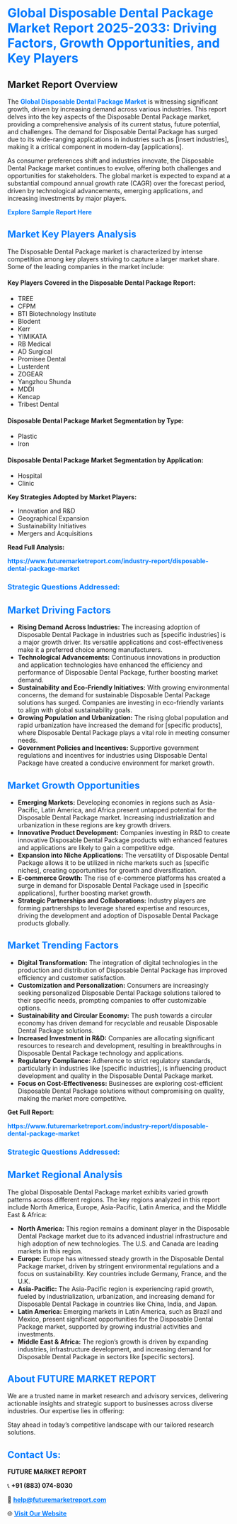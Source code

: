<h1 style="color: #007BFF;">Global Disposable Dental Package Market Report 2025-2033: Driving Factors, Growth Opportunities, and Key Players</h1>

<section id="overview">
<h2>Market Report Overview</h2>
<p>The <a href="https://www.futuremarketreport.com/industry-report/disposable-dental-package-market" style="color: #007BFF; text-decoration: none;"><strong>Global Disposable Dental Package Market</strong></a> is witnessing significant growth, driven by increasing demand across various industries. This report delves into the key aspects of the Disposable Dental Package market, providing a comprehensive analysis of its current status, future potential, and challenges. The demand for Disposable Dental Package has surged due to its wide-ranging applications in industries such as [insert industries], making it a critical component in modern-day [applications].</p>
<p>As consumer preferences shift and industries innovate, the Disposable Dental Package market continues to evolve, offering both challenges and opportunities for stakeholders. The global market is expected to expand at a substantial compound annual growth rate (CAGR) over the forecast period, driven by technological advancements, emerging applications, and increasing investments by major players.</p>
</section>

<section id="overview">
<p><a href="https://www.futuremarketreport.com/request-sample/reportId=53342" style="color: #007BFF; text-decoration: none;"><strong>Explore Sample Report Here</strong></a></p>
</section>

<section id="key-players">
<h2 style="color: #007BFF;">Market Key Players Analysis</h2>
<p>The Disposable Dental Package market is characterized by intense competition among key players striving to capture a larger market share. Some of the leading companies in the market include:</p>
<h4>Key Players Covered in the Disposable Dental Package Report:</h4>
<ul><li>TREE</li><li>CFPM</li><li>BTI Biotechnology Institute</li><li>Blodent</li><li>Kerr</li><li>YIMIKATA</li><li>RB Medical</li><li>AD Surgical</li><li>Promisee Dental</li><li>Lusterdent</li><li>ZOGEAR</li><li>Yangzhou Shunda</li><li>MDDI</li><li>Kencap</li><li>Tribest Dental</li></ul>
<h4>Disposable Dental Package Market Segmentation by Type:</h4>
<ul><li>Plastic</li><li>Iron</li></ul>

<h4>Disposable Dental Package Market Segmentation by Application:</h4>
<ul><li>Hospital</li><li>Clinic</li></ul>
<p><strong>Key Strategies Adopted by Market Players:</strong></p>
<ul>
<li>Innovation and R&D</li>
<li>Geographical Expansion</li>
<li>Sustainability Initiatives</li>
<li>Mergers and Acquisitions</li>
</ul>
</section>

<section>
<p><strong>Read Full Analysis: </strong></p><a href="https://www.futuremarketreport.com/industry-report/disposable-dental-package-market" style="color: #007BFF; text-decoration: none;"><strong>https://www.futuremarketreport.com/industry-report/disposable-dental-package-market</strong></a>
<h3 style="color: #007BFF;">Strategic Questions Addressed:</h3>
</section>

<section id="driving-factors">
<h2 style="color: #007BFF;">Market Driving Factors</h2>
<ul>
<li><strong>Rising Demand Across Industries:</strong> The increasing adoption of Disposable Dental Package in industries such as [specific industries] is a major growth driver. Its versatile applications and cost-effectiveness make it a preferred choice among manufacturers.</li>
<li><strong>Technological Advancements:</strong> Continuous innovations in production and application technologies have enhanced the efficiency and performance of Disposable Dental Package, further boosting market demand.</li>
<li><strong>Sustainability and Eco-Friendly Initiatives:</strong> With growing environmental concerns, the demand for sustainable Disposable Dental Package solutions has surged. Companies are investing in eco-friendly variants to align with global sustainability goals.</li>
<li><strong>Growing Population and Urbanization:</strong> The rising global population and rapid urbanization have increased the demand for [specific products], where Disposable Dental Package plays a vital role in meeting consumer needs.</li>
<li><strong>Government Policies and Incentives:</strong> Supportive government regulations and incentives for industries using Disposable Dental Package have created a conducive environment for market growth.</li>
</ul>
</section>

<section id="growth-opportunities">
<h2 style="color: #007BFF;">Market Growth Opportunities</h2>
<ul>
<li><strong>Emerging Markets:</strong> Developing economies in regions such as Asia-Pacific, Latin America, and Africa present untapped potential for the Disposable Dental Package market. Increasing industrialization and urbanization in these regions are key growth drivers.</li>
<li><strong>Innovative Product Development:</strong> Companies investing in R&D to create innovative Disposable Dental Package products with enhanced features and applications are likely to gain a competitive edge.</li>
<li><strong>Expansion into Niche Applications:</strong> The versatility of Disposable Dental Package allows it to be utilized in niche markets such as [specific niches], creating opportunities for growth and diversification.</li>
<li><strong>E-commerce Growth:</strong> The rise of e-commerce platforms has created a surge in demand for Disposable Dental Package used in [specific applications], further boosting market growth.</li>
<li><strong>Strategic Partnerships and Collaborations:</strong> Industry players are forming partnerships to leverage shared expertise and resources, driving the development and adoption of Disposable Dental Package products globally.</li>
</ul>
</section>

<section id="trending-factors">
<h2 style="color: #007BFF;">Market Trending Factors</h2>
<ul>
<li><strong>Digital Transformation:</strong> The integration of digital technologies in the production and distribution of Disposable Dental Package has improved efficiency and customer satisfaction.</li>
<li><strong>Customization and Personalization:</strong> Consumers are increasingly seeking personalized Disposable Dental Package solutions tailored to their specific needs, prompting companies to offer customizable options.</li>
<li><strong>Sustainability and Circular Economy:</strong> The push towards a circular economy has driven demand for recyclable and reusable Disposable Dental Package solutions.</li>
<li><strong>Increased Investment in R&D:</strong> Companies are allocating significant resources to research and development, resulting in breakthroughs in Disposable Dental Package technology and applications.</li>
<li><strong>Regulatory Compliance:</strong> Adherence to strict regulatory standards, particularly in industries like [specific industries], is influencing product development and quality in the Disposable Dental Package market.</li>
<li><strong>Focus on Cost-Effectiveness:</strong> Businesses are exploring cost-efficient Disposable Dental Package solutions without compromising on quality, making the market more competitive.</li>
</ul>
</section>

<section>
<p><strong>Get Full Report: </strong></p><a href="https://www.futuremarketreport.com/industry-report/disposable-dental-package-market" style="color: #007BFF; text-decoration: none;"><strong>https://www.futuremarketreport.com/industry-report/disposable-dental-package-market</strong></a>
<h3 style="color: #007BFF;">Strategic Questions Addressed:</h3>
</section>


<section id="regional-analysis">
<h2 style="color: #007BFF;">Market Regional Analysis</h2>
<p>The global Disposable Dental Package market exhibits varied growth patterns across different regions. The key regions analyzed in this report include North America, Europe, Asia-Pacific, Latin America, and the Middle East & Africa:</p>
<ul>
<li><strong>North America:</strong> This region remains a dominant player in the Disposable Dental Package market due to its advanced industrial infrastructure and high adoption of new technologies. The U.S. and Canada are leading markets in this region.</li>
<li><strong>Europe:</strong> Europe has witnessed steady growth in the Disposable Dental Package market, driven by stringent environmental regulations and a focus on sustainability. Key countries include Germany, France, and the U.K.</li>
<li><strong>Asia-Pacific:</strong> The Asia-Pacific region is experiencing rapid growth, fueled by industrialization, urbanization, and increasing demand for Disposable Dental Package in countries like China, India, and Japan.</li>
<li><strong>Latin America:</strong> Emerging markets in Latin America, such as Brazil and Mexico, present significant opportunities for the Disposable Dental Package market, supported by growing industrial activities and investments.</li>
<li><strong>Middle East & Africa:</strong> The region’s growth is driven by expanding industries, infrastructure development, and increasing demand for Disposable Dental Package in sectors like [specific sectors].</li>
</ul>
</section>

<footer>
<h2 style="color: #007BFF;">About FUTURE MARKET REPORT</h2>
<p>We are a trusted name in market research and advisory services, delivering actionable insights and strategic support to businesses across diverse industries. Our expertise lies in offering:</p>

<p>Stay ahead in today’s competitive landscape with our tailored research solutions.</p>

<h2 style="color: #007BFF;">Contact Us:</h2>
<p><strong>FUTURE MARKET REPORT</strong></p>
<p>📞 <strong>+91 (883) 074-8030</strong></p>
<p>📧 <strong><a href="mailto:help@futuremarketreport.com" style="color: #007BFF;">help@futuremarketreport.com</a></strong></p>
<p>🌐 <strong><a href="https://www.futuremarketreport.com/" style="color: #007BFF;">Visit Our Website</a></strong></p>
</footer>